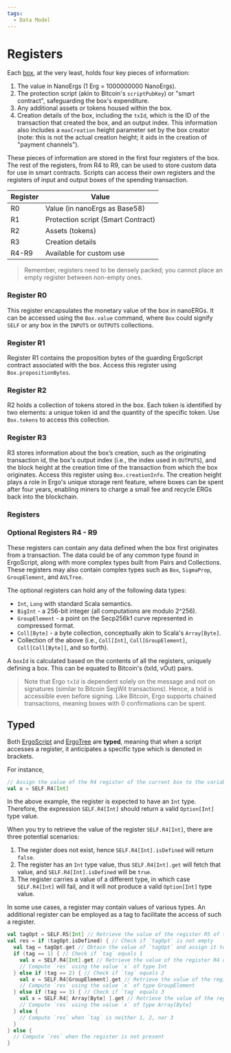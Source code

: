 ```yaml
---
tags:
  - Data Model
---
```


# Registers

Each [box](box.md), at the very least, holds four key pieces of information:

1. The value in NanoErgs (1 Erg = 1000000000 NanoErgs).
2. The protection script (akin to Bitcoin's `scriptPubKey`) or "smart contract", safeguarding the box's expenditure.
3. Any additional assets or tokens housed within the box.
4. Creation details of the box, including the `txId`, which is the ID of the transaction that created the box, and an output index. This information also includes a `maxCreation` height parameter set by the box creator (note: this is not the actual creation height; it aids in the creation of "payment channels").

These pieces of information are stored in the first four registers of the box. The rest of the registers, from R4 to R9, can be used to store custom data for use in smart contracts. Scripts can access their own registers and the registers of input and output boxes of the spending transaction.

| Register | Value |
|---|---|
| R0 | Value (in nanoErgs as Base58) |
| R1 | Protection script (Smart Contract) |
| R2 | Assets (tokens) |
| R3 | Creation details |
| R4-R9 | Available for custom use |

> Remember, registers need to be densely packed; you cannot place an empty register between non-empty ones. 


### Register R0

This register encapsulates the monetary value of the box in nanoERGs. It can be accessed using the `Box.value` command, where `Box` could signify `SELF` or any box in the `INPUTS` or `OUTPUTS` collections.

### Register R1

Register R1 contains the proposition bytes of the guarding ErgoScript contract associated with the box. Access this register using `Box.propositionBytes`.

### Register R2

R2 holds a collection of tokens stored in the box. Each token is identified by two elements: a unique token id and the quantity of the specific token. Use `Box.tokens` to access this collection.

### Register R3

R3 stores information about the box’s creation, such as the originating transaction id, the box's output index (i.e., the index used in `OUTPUTS`), and the block height at the creation time of the transaction from which the box originates. Access this register using `Box.creationInfo`. The creation height plays a role in Ergo's unique storage rent feature, where boxes can be spent after four years, enabling miners to charge a small fee and recycle ERGs back into the blockchain.

### Registers 



### Optional Registers R4 - R9

These registers can contain any data defined when the box first originates from a transaction. The data could be of any common type found in ErgoScript, along with more complex types built from Pairs and Collections. These registers may also contain complex types such as `Box`, `SigmaProp`, `GroupElement`, and `AVLTree`.

The optional registers can hold any of the following data types:

- `Int`, `Long` with standard Scala semantics.
- `BigInt` - a 256-bit integer (all computations are modulo 2^256).
- `GroupElement` - a point on the Secp256k1 curve represented in compressed format.
- `Coll[Byte]` - a byte collection, conceptually akin to Scala's `Array[Byte]`.
- Collection of the above (i.e., `Coll[Int]`, `Coll[GroupElement]`, `Coll[Coll[Byte]]`, and so forth).

A `boxId` is calculated based on the contents of all the registers, uniquely defining a box. This can be equated to Bitcoin's (txId, vOut) pairs.

> Note that Ergo `txId` is dependent solely on the message and not on signatures (similar to Bitcoin SegWit transactions). Hence, a txId is accessible even before signing. Like Bitcoin, Ergo supports chained transactions, meaning boxes with 0 confirmations can be spent.




## Typed

Both [ErgoScript](/dev/scs/ergoscript) and [ErgoTree](/dev/scs/ergotree) are **typed**, meaning that when a script accesses a register, it anticipates a specific type which is denoted in brackets.

For instance,

```scala
// Assign the value of the R4 register of the current box to the variable x
val x = SELF.R4[Int]
```

In the above example, the register is expected to have an `Int` type. Therefore, the expression `SELF.R4[Int]` should return a valid `Option[Int]` type value.

When you try to retrieve the value of the register `SELF.R4[Int]`, there are three potential scenarios:

1. The register does not exist, hence `SELF.R4[Int].isDefined` will return `false`.
2. The register has an `Int` type value, thus `SELF.R4[Int].get` will fetch that value, and `SELF.R4[Int].isDefined` will be `true`.
3. The register carries a value of a different type, in which case `SELF.R4[Int]` will fail, and it will not produce a valid `Option[Int]` type value.

In some use cases, a register may contain values of various types. An additional register can be employed as a tag to facilitate the access of such a register.

```scala
val tagOpt = SELF.R5[Int] // Retrieve the value of the register R5 of type Int and assign it to the variable `tagOpt`
val res = if (tagOpt.isDefined) { // Check if `tagOpt` is not empty
  val tag = tagOpt.get // Obtain the value of `tagOpt` and assign it to the variable `tag`
  if (tag == 1) { // Check if `tag` equals 1
    val x = SELF.R4[Int].get // Retrieve the value of the register R4 of type Int and assign it to the variable `x`
    // Compute `res` using the value `x` of type Int
  } else if (tag == 2) { // Check if `tag` equals 2
    val x = SELF.R4[GroupElement].get // Retrieve the value of the register R4 of type GroupElement and assign it to the variable `x`
    // Compute `res` using the value `x` of type GroupElement
  } else if (tag == 3) { // Check if `tag` equals 3
    val x = SELF.R4[ Array[Byte] ].get // Retrieve the value of the register R4 of type Array[Byte] and assign it to the variable `x`
    // Compute `res` using the value `x` of type Array[Byte]
  } else {
    // Compute `res` when `tag` is neither 1, 2, nor 3
  }
} else {
  // Compute `res` when the register is not present
}
```
